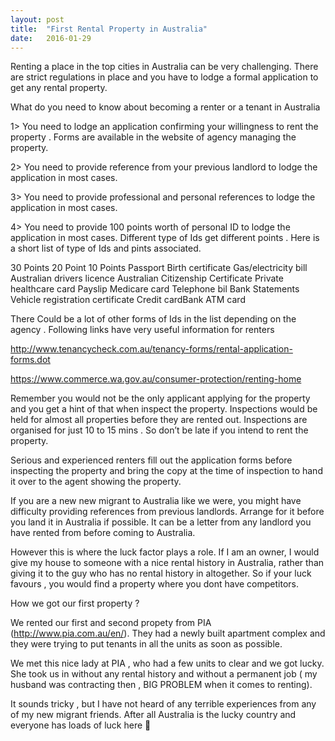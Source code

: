 ```yaml
---
layout: post
title:  "First Rental Property in Australia"
date:   2016-01-29
---
```

Renting a place in the top cities in Australia can be very challenging. There are strict regulations in place and you have to lodge a formal application to get any rental property.

 

What do you need to know about becoming a renter or a tenant in Australia

 

1> You need to lodge an application confirming your willingness to rent the property . Forms are available in the website of agency managing the property.

2>  You need to provide reference from your previous landlord to lodge the application in most cases.

3>  You need to provide professional and personal references to lodge the application in most cases.

4>  You need to provide 100 points worth of personal ID to lodge the application in most cases. Different type of Ids get different points . Here is a short list of type of Ids and pints associated.


30 Points	20 Point	10 Points
Passport	Birth certificate	Gas/electricity bill
Australian drivers licence	Australian Citizenship Certificate	Private healthcare card
Payslip	Medicare card	Telephone bil
Bank Statements	Vehicle registration certificate
Credit cardBank ATM card

There Could be a lot of other forms of Ids in the list depending on the agency . Following links have very useful information for renters

http://www.tenancycheck.com.au/tenancy-forms/rental-application-forms.dot

https://www.commerce.wa.gov.au/consumer-protection/renting-home

Remember you would not be the only applicant applying for the property and you get a hint of that when inspect the property. Inspections would be held for almost all properties before they are rented out. Inspections are organised for just 10 to 15 mins . So don’t be late if you intend to rent the property.

 

Serious and experienced renters fill out the application forms before inspecting the property and bring the copy at the time of inspection to hand it over to the agent showing the property.

 

If you are a new new migrant to Australia like we were, you might have difficulty providing references from previous landlords. Arrange for it before you land it in Australia if possible. It can be a letter from any landlord you have rented from before coming to Australia.

 

However this is where the luck factor plays a role. If I am an owner, I would give my house to someone with a nice rental history in Australia, rather than giving it to the guy who has no rental history in altogether.  So if your luck favours , you would find a property where you dont have competitors.

How we got our first property ?

 

We rented our first and second propety from PIA (http://www.pia.com.au/en/). They had a newly built apartment complex and they were trying to put tenants in all the units as soon as possible.

 

We met this nice lady at PIA , who had a few units to clear and we got lucky. She took us in without any rental history and without a permanent job ( my husband was contracting then , BIG PROBLEM when it comes to renting).

 

It sounds tricky , but I have not heard of any terrible experiences from any of my new migrant friends. After all Australia is the lucky country and everyone has loads of luck here 🙂  


